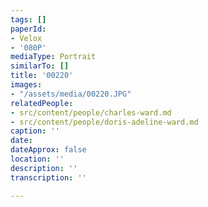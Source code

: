 ```yaml
---
tags: []
paperId:
- Velox
- '080P'
mediaType: Portrait
similarTo: []
title: '00220'
images:
- "/assets/media/00220.JPG"
relatedPeople:
- src/content/people/charles-ward.md
- src/content/people/doris-adeline-ward.md
caption: ''
date: 
dateApprox: false
location: ''
description: ''
transcription: ''

---
```

